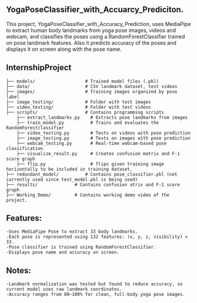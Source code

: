 ## YogaPoseClassifier_with_Accuarcy_Prediciton.
This project, YogaPoseClassifier_with_Accuracy_Prediction, uses MediaPipe to extract human body landmarks from yoga pose images, videos and webcam, and classifies the poses using a RandomForestClassifier trained on pose landmark features. Also it predicts accuracy of the poses and displays it on screen along with the pose name.
## InternshipProject
 
   	├── models/                   # Trained model files (.pkl)
   	├── data/                     # CSV landmark dataset, test videos
   	├── images/                   # Training images organized by pose label
   	├── image_testing/            # Folder with test images
   	├── video_testing/            # Folder with test videos
	├── scripts/                  # Contains programming scripts
   		├── extract_landmarks.py    # Extracts pose landmarks from images
   		├── train_model.py          # Trains and evaluates the RandomForestclassifier
		├── video_testing.py        # Tests on videos with pose prediction
   		├── image_testing.py        # Tests on images with pose prediction
		├── webcam_testing.py       # Real-time webcam-based pose classification
		├── visualize_result.py     # Creates confusion matrix and F-1 score graph
	 	├── flip.py                 # flips given training image horizontally to be included in training dataset.
	├── redundant_model/          # Contains pose_classifier.pkl (not currently used since test_model.pkl is being used)
	├── results/		      # Contains confusion atrix and F-1 score graph
	├── Working_Demo/	      # Contains working demo video of the project.

## Features:
	-Uses MediaPipe Pose to extract 33 body landmarks.
	-Each pose is represented using 132 features: (x, y, z, visibility) × 33.
	-Pose classifier is trained using RandomForestClassifier.
	-Displays pose name and accuracy on screen.

## Notes:
	-Landmark normalization was tested but found to reduce accuracy, so current model uses raw landmark coordinates.
	-Accuracy ranges from 80–100% for clean, full-body yoga pose images.

